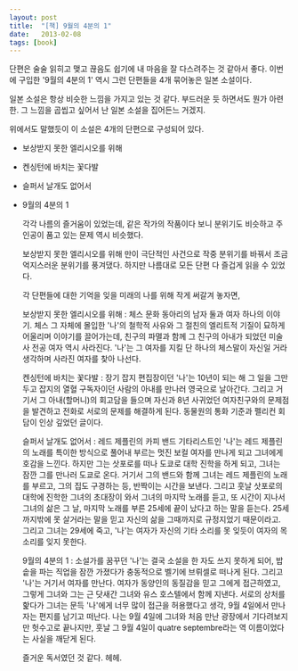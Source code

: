 ```yaml
---
layout: post
title:  "[책] 9월의 4분의 1"
date:   2013-02-08
tags: [book]
---
```


  단편은 술술 읽히고 맺고 끊음도 쉽기에 내 마음을 잘 다스려주는 것 같아서 좋다. 이번에 구입한 '9월의 4분의 1' 역시 그런 단편들을 4개 묶어놓은 일본 소설이다. 

  일본 소설은 항상 비슷한 느낌을 가지고 있는 것 같다. 부드러운 듯 하면서도 뭔가 아련한. 그 느낌을 곱씹고 싶어서 난 일본 소설을 집어든느 거겠지. 

  위에서도 말했듯이 이 소설은 4개의 단편으로 구성되어 있다. 

- 보상받지 못한 엘리시오를 위해 
- 켄싱턴에 바치는 꽃다발 
- 슬퍼서 날개도 없어서 
- 9월의 4분의 1 

  각각 나름의 즐거움이 있었는데, 같은 작가의 작품이다 보니 분위기도 비슷하고 주인공이 품고 있는 문제 역시 비슷했다. 

  보상받지 못한 엘리시오를 위해 만이 극단적인 사건으로 작중 분위기를 바꿔서 조금 억지스러운 분위기를 풍겨댔다. 하지만 나름대로 모든 단편 다 즐겁게 읽을 수 있었다. 

  각 단편들에 대한 기억을 잊을 미래의 나를 위해 작게 써갈겨 놓자면, 

  보상받지 못한 엘리시오를 위해 : 체스 문화 동아리의 남자 둘과 여자 하나의 이야기. 체스 그 자체에 몰입한 '나'의 철학적 사유와 그 절친의 엘리트적 기질이 묘하게 어울리며 이야기를 끌어가는데, 친구의 파멸과 함께 그 친구의 아내가 되었던 미술사 전공 여자 역시 사라진다. '나'는 그 여자를 지킬 단 하나의 체스말이 자신일 거라 생각하며 사라진 여자를 찾아 나선다. 

  켄싱턴에 바치는 꽃다발 : 장기 잡지 편집장이던 '나'는 10년이 되는 해 그 일을 그만두고 잡지의 열혈 구독자이던 사람의 아내를 만나러 영국으로 날아간다. 그리고 거기서 그 아내(할머니)의 회고담을 들으며 자신과 8년 사귀었던 여자친구와의 문제점을 발견하고 전화로 서로의 문제를 해결하게 된다. 동물원의 통화 기준과 펠리컨 회담이 인상 깊었던 글이다. 

  슬퍼서 날개도 없어서 : 레드 제플린의 카피 밴드 기타리스트인 '나'는 레드 제플린의 노래를 특이한 방식으로 풀어내 부르는 멋진 보컬 여자를 만나게 되고 그녀에게 호감을 느낀다. 하지만 그는 삿포로를 떠나 도쿄로 대학 진학을 하게 되고, 그녀는 잠깐 그를 만나러 도쿄로 온다. 거기서 그의 밴드와 함께 그녀는 레드 제플린의 노래를 부르고, 그의 집도 구경하는 등, 반짝이는 시간을 보낸다. 그리고 훗날 삿포로의 대학에 진학한 그녀의 초대장이 와서 그녀의 마지막 노래를 듣고, 또 시간이 지나서 그녀의 삶은 그 날, 마지막 노래를 부른 25세에 끝이 났다고 하는 말을 듣는다. 25세까지밖에 못 살거라는 말을 믿고 자신의 삶을 그때까지로 규정지었기 때문이라고. 그리고 그녀는 29세에 죽고, '나'는 여자가 자신의 기타 소리를 못 잊듯이 여자의 목소리를 잊지 못한다. 

  9월의 4분의 1 : 소설가를 꿈꾸던 '나'는 결국 소설을 한 자도 쓰지 못하게 되어, 밥솥을 파는 직업을 잠깐 가졌다가 충동적으로 벨기에 브뤼셀로 떠나게 된다. 그리고 '나'는 거기서 여자를 만난다. 여자가 동양인의 동질감을 믿고 그에게 접근하였고, 그렇게 그녀와 그는 근 닷새간 그녀와 유스 호스텔에서 함께 지낸다. 서로의 상처를 핥다가 그녀는 문득 '나'에게 너무 많이 접근을 허용했다고 생각, 9월 4일에서 만나자는 편지를 남기고 떠난다. 나는 9월 4일에 그녀와 처음 만난 광장에서 기다려보지만 헛수고로 끝나지만, 훗날 그 9월 4일이 quatre septembre라는 역 이름이었다는 사실을 깨닫게 된다. 

  즐거운 독서였던 것 같다. 헤헤.